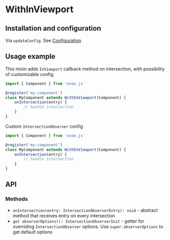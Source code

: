 # WithInViewport

## Installation and configuration

Via `updateConfig`. See [Configuration](/docs/components_installation.md#updateconfig-helper)

## Usage example

This mixin adds `InViewport` callback method on intersection, with possibility of customizable config

```ts
import { Component } from 'ovee.js'

@register('my-component')
class MyComponent extends WithInViewport(Component) {
	onIntersection(entry) {
		// handle intersection
	}
}
```

Custom `IntersectionObserver` config

```ts
import { Component } from 'ovee.js'

@register('my-component')
class MyComponent extends WithInViewport(Component) {
	onIntersection(entry) {
		// handle intersection
	}
}
```

## API

<!-- TODO: put detailed API specification here -->
### Methods

 - `onIntersection(entry: IntersectionObserverEntry): void` - abstract method that receives entry on every intersection
 - `get observerOptions(): IntersectionObserverInit` - getter for overriding `IntersectionObserver` options. Use `super.observerOptions` to get default options
